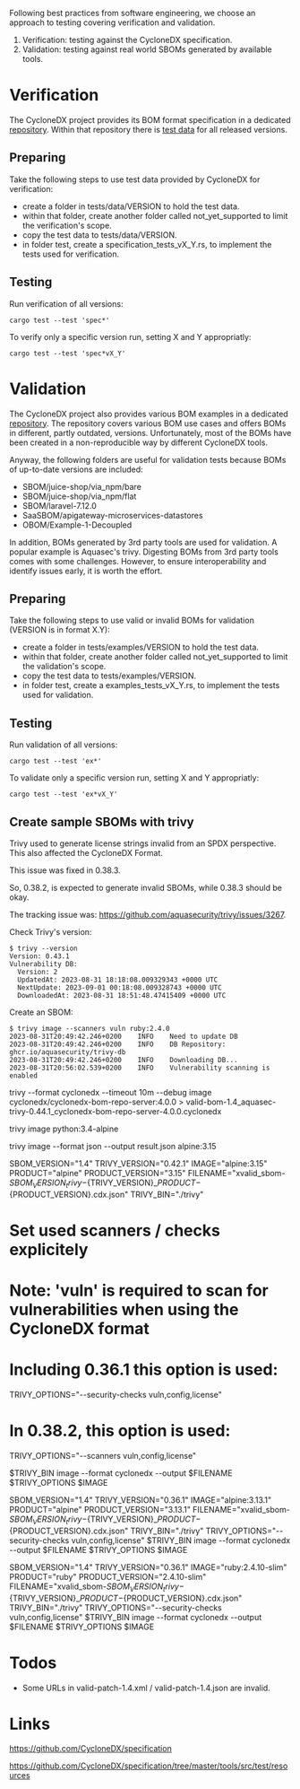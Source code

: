 Following best practices from software engineering, we choose an approach to testing 
covering verification and validation.

1. Verification: testing against the CycloneDX specification.
2. Validation: testing against real world SBOMs generated by available tools.

# Verification

The CycloneDX project provides its BOM format specification in a dedicated 
[repository](https://github.com/CycloneDX/specification). Within that repository 
there is [test data](https://github.com/CycloneDX/specification/tree/master/tools/src/test/resources) 
for all released versions.

## Preparing

Take the following steps to use test data provided by CycloneDX for verification:

* create a folder in tests/data/VERSION to hold the test data.
* within that folder, create another folder called not_yet_supported to limit the verification's scope.
* copy the test data to tests/data/VERSION.
* in folder test, create a specification_tests_vX_Y.rs, to implement the tests used for verification.

## Testing

Run verification of all versions:

```
cargo test --test 'spec*'
```

To verify only a specific version run, setting X and Y appropriatly:

```
cargo test --test 'spec*vX_Y'
``` 

# Validation

The CycloneDX project also provides various BOM examples in a dedicated 
[repository](https://github.com/CycloneDX/bom-examples). The repository covers various BOM use cases and 
offers BOMs in different, partly outdated, versions. Unfortunately, most of the BOMs have been created 
in a non-reproducible way by different CycloneDX tools.

Anyway, the following folders are useful for validation tests because BOMs of up-to-date 
versions are included:

* SBOM/juice-shop/via_npm/bare
* SBOM/juice-shop/via_npm/flat
* SBOM/laravel-7.12.0
* SaaSBOM/apigateway-microservices-datastores
* OBOM/Example-1-Decoupled

In addition, BOMs generated by 3rd party tools are used for validation. A popular example is Aquasec's trivy. 
Digesting BOMs from 3rd party tools comes with some challenges. However, to ensure interoperability and 
identify issues early, it is worth the effort.

## Preparing

Take the following steps to use valid or invalid BOMs for validation (VERSION is in format X.Y):

* create a folder in tests/examples/VERSION to hold the test data.
* within that folder, create another folder called not_yet_supported to limit the validation's scope.
* copy the test data to tests/examples/VERSION.
* in folder test, create a examples_tests_vX_Y.rs, to implement the tests used for validation.

## Testing

Run validation of all versions:

```
cargo test --test 'ex*'
```

To validate only a specific version run, setting X and Y appropriatly:

```
cargo test --test 'ex*vX_Y'
```

## Create sample SBOMs with trivy

Trivy used to generate license strings invalid from an SPDX perspective. This also affected 
the CycloneDX Format.

This issue was fixed in 0.38.3.

So, 0.38.2, is expected to generate invalid SBOMs, while 0.38.3 should be okay.

The tracking issue was: https://github.com/aquasecurity/trivy/issues/3267.

Check Trivy's version:

```
$ trivy --version
Version: 0.43.1
Vulnerability DB:
  Version: 2
  UpdatedAt: 2023-08-31 18:18:08.009329343 +0000 UTC
  NextUpdate: 2023-09-01 00:18:08.009328743 +0000 UTC
  DownloadedAt: 2023-08-31 18:51:48.47415409 +0000 UTC
```

Create an SBOM:

```
$ trivy image --scanners vuln ruby:2.4.0
2023-08-31T20:49:42.246+0200	INFO	Need to update DB
2023-08-31T20:49:42.246+0200	INFO	DB Repository: ghcr.io/aquasecurity/trivy-db
2023-08-31T20:49:42.246+0200	INFO	Downloading DB...
2023-08-31T20:56:02.539+0200	INFO	Vulnerability scanning is enabled
```

trivy --format cyclonedx --timeout 10m --debug image cyclonedx/cyclonedx-bom-repo-server:4.0.0 > valid-bom-1.4_aquasec-trivy-0.44.1_cyclonedx-bom-repo-server-4.0.0.cyclonedx

trivy image python:3.4-alpine

trivy image --format json --output result.json alpine:3.15

SBOM_VERSION="1.4"
TRIVY_VERSION="0.42.1"
IMAGE="alpine:3.15"
PRODUCT="alpine"
PRODUCT_VERSION="3.15"
FILENAME="xvalid_sbom-${SBOM_VERSION}_trivy-${TRIVY_VERSION}_${PRODUCT}-${PRODUCT_VERSION}.cdx.json"
TRIVY_BIN="./trivy"

# Set used scanners / checks explicitely
# Note: 'vuln' is required to scan for vulnerabilities when using the CycloneDX format

# Including 0.36.1 this option is used:
TRIVY_OPTIONS="--security-checks vuln,config,license"

# In 0.38.2, this option is used:
TRIVY_OPTIONS="--scanners vuln,config,license"

$TRIVY_BIN image --format cyclonedx --output $FILENAME $TRIVY_OPTIONS $IMAGE

SBOM_VERSION="1.4"
TRIVY_VERSION="0.36.1"
IMAGE="alpine:3.13.1"
PRODUCT="alpine"
PRODUCT_VERSION="3.13.1"
FILENAME="xvalid_sbom-${SBOM_VERSION}_trivy-${TRIVY_VERSION}_${PRODUCT}-${PRODUCT_VERSION}.cdx.json"
TRIVY_BIN="./trivy"
TRIVY_OPTIONS="--security-checks vuln,config,license"
$TRIVY_BIN image --format cyclonedx --output $FILENAME $TRIVY_OPTIONS $IMAGE

SBOM_VERSION="1.4"
TRIVY_VERSION="0.36.1"
IMAGE="ruby:2.4.10-slim"
PRODUCT="ruby"
PRODUCT_VERSION="2.4.10-slim"
FILENAME="xvalid_sbom-${SBOM_VERSION}_trivy-${TRIVY_VERSION}_${PRODUCT}-${PRODUCT_VERSION}.cdx.json"
TRIVY_BIN="./trivy"
TRIVY_OPTIONS="--security-checks vuln,config,license"
$TRIVY_BIN image --format cyclonedx --output $FILENAME $TRIVY_OPTIONS $IMAGE

# Todos

* Some URLs in valid-patch-1.4.xml / valid-patch-1.4.json are invalid.


# Links

https://github.com/CycloneDX/specification

https://github.com/CycloneDX/specification/tree/master/tools/src/test/resources
